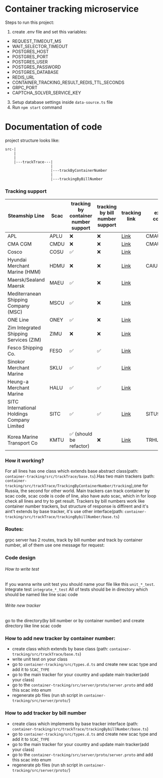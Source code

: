 # Container tracking microservice

Steps to run this project:

1. create .env file and set this variables:
- REQUEST_TIMEOUT_MS
- WAIT_SELECTOR_TIMEOUT
- POSTGRES_HOST
- POSTGRES_PORT
- POSTGRES_USER
- POSTGRES_PASSWORD
- POSTGRES_DATABASE
- REDIS_URL
- CONTAINER_TRACKING_RESULT_REDIS_TTL_SECONDS
- GRPC_PORT
- CAPTCHA_SOLVER_SERVICE_KEY
3. Setup database settings inside `data-source.ts` file
4. Run `npm start` command
# Documentation of code

project structure looks like:
```
src-|
    |
    |
    |---trackTrace---|
                     |
                     |---trackByContainerNumber
                     |
                     |---trackingByBillNumber
```
### Tracking  support
| Steamship Line                              | Scac | tracking by container number support    | tracking by bill number support | tracking link                                                                   | example container | example bill number |
|---------------------------------------------|------|-----------------------------------------|---------------------------------|---------------------------------------------------------------------------------|-------------------|---------------------|
| APL                                         | APLU | :x:                                     | :x:                             | [Link](https://www.apl.com/ebusiness/tracking)                                  | CMAU3018179       |                     |
| CMA CGM                                     | CMDU | :x:                                     | :x:                             | [Link](https://www.cma-cgm.com/ebusiness/tracking)                              | CMAU3018179       |                     |
| Cosco                                       | COSU | :white_check_mark:                      | :x:                             | [Link](https://elines.coscoshipping.com/ebusiness/cargoTracking)                |                   |                     |
| Hyundai Merchant Marine (HMM)               | HDMU | :x:                                     | :x:                             | [Link](https://www.hmm21.com/cms/business/ebiz/trackTrace/trackTrace/index.jsp) | CAIU7202031       |                     |
| Maersk/Sealand Maersk                       | MAEU | :white_check_mark:                      | :x:                             | [Link](https://www.maersk.com/tracking/)                                        |                   |                     |
| Mediterranean Shipping Company (MSC)        | MSCU | :white_check_mark:                      | :x:                             | [Link](https://www.msc.com/track-a-shipment?agencyPath=mwi)                     |                   |                     |
| ONE Line                                    | ONEY | :white_check_mark:                      | :x:                             | [Link](https://ecomm.one-line.com/ecom/CUP_HOM_3301.do)                         |                   |                     |
| Zim Integrated Shipping Services (ZIM)      | ZIMU | :x:                                     | :x:                             | [Link](https://www.zim.com/tools/track-a-shipment)                              |                   |                     |
| Fesco Shipping Co.                          | FESO | :white_check_mark:                      | :white_check_mark:              | [Link](https://www.fesco.ru/ru/clients/tracking/)                               |                   |                     |
| Sinokor Merchant Marine                     | SKLU | :white_check_mark:                      | :white_check_mark:              | [Link](http://ebiz.sinokor.co.kr/Tracking)                                      |                   |                     |
| Heung-a Merchant Marine                     | HALU | :white_check_mark:                      | :white_check_mark:              | [Link](http://ebiz.heung-a.com/Tracking)                                        |                   |                     |
| SITC International Holdings Company Limited | SITC | :white_check_mark:                      | :white_check_mark:              | [Link](https://api.sitcline.com/sitcline/query/cargoTrack)                      | SITU9130070       | SITDLVK222G951      |
| Korea Marine Transport Co                   | KMTU | :white_check_mark: (should be refactor) | :x:                             | [Link](https://www.ekmtc.com/index.html#/cargo-tracking)                        | TRHU3368865       |                     |

### How it working?
For all lines has one class which extends base abstract class(path: `container-tracking/src/trackTrace/base.ts`).Has two main trackers (path: `container-tracking/src/trackTrace/TrackingByContainerNumber/tracking`),one for Russia, the second for other world. Main trackers can track container by scac code, scac code is code of line, also have auto scac, which in for loop check all lines and try to get result. Trackers by bill numbers work like container number trackers, but structure of response is diffirent and it's aint't extends by base tracker, it's use other interface(path: `container-tracking/src/trackTrace/trackingBybillNumber/base.ts`)

### Routes:
grpc server has 2 routes, track by bill number and track by container number, all of them use one message for request:
### Code design
###### How to write test
If you wanna write unit test you should name your file like this `unit_*_test`.
Integrate test `integrate_*_test`
All of tests should be in directory which should be named like line scac code
###### Write new tracker
go to the directory(by bill number or by container number) and create directory like line scac code

### How to add new tracker by container number:
- create class which extends by base class (path: `container-tracking/src/trackTrace/base.ts`)
- write unit test on your class
- go to `container-tracking/src/types.d.ts` and create new scac type and add it to `SCAC_TYPE`
- go to the main tracker for your country and update main tracker(add your class)
- go to the `container-tracking/src/server/proto/server.proto` and add this scac into enum
- regenerate pb files (run sh script in `container-tracking/src/server/proto/`)
### How to add tracker by bill number 
- create class which implements by base tracker interface (path: `container-tracking/src/trackTrace/trackingBybillNumber/base.ts`)
- go to `container-tracking/src/types.d.ts` and create new scac type and add it to `SCAC_TYPE`
- go to the main tracker for your country and update main tracker(add your class)
- go to the `container-tracking/src/server/proto/server.proto` and add this scac into enum
- regenerate pb files (run sh script in `container-tracking/src/server/proto/`)
